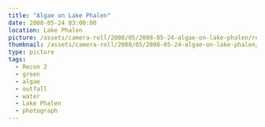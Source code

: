 ```yaml
---
title: "Algae on Lake Phalen"
date: 2008-05-24 03:00:00
location: Lake Phalen
picture: /assets/camera-roll/2008/05/2008-05-24-algae-on-lake-phalen/recon-2-009.jpg
thumbnail: /assets/camera-roll/2008/05/2008-05-24-algae-on-lake-phalen/recon-2-009-thumbnail.jpg
type: picture
tags:
  - Recon 2
  - green
  - algae
  - outfall
  - water
  - Lake Phalen
  - photograph
---
```

